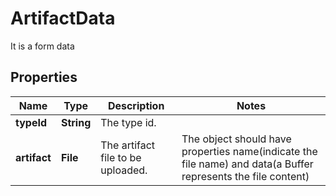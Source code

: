 # ArtifactData

It is a form data

## Properties

Name | Type | Description | Notes
------------ | ------------- | ------------- | -------------
**typeId** | **String** | The type id. |
**artifact** | **File** | The artifact file to be uploaded. | The object should have properties name(indicate the file name) and data(a Buffer represents the file content)
